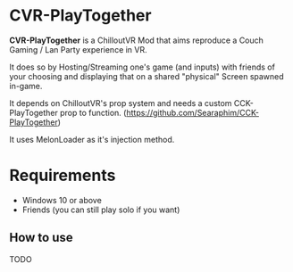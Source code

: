CVR-PlayTogether
===================

**CVR-PlayTogether** is a ChilloutVR Mod that aims reproduce a Couch Gaming / Lan Party experience in VR.

It does so by Hosting/Streaming one's game (and inputs) with friends of your choosing and displaying that on a shared "physical" Screen spawned in-game.

It depends on ChilloutVR's prop system and needs a custom CCK-PlayTogether prop to function. (https://github.com/Searaphim/CCK-PlayTogether)

It uses MelonLoader as it's injection method.

Requirements
===================

- Windows 10 or above
- Friends (you can still play solo if you want)

How to use
----------

TODO
